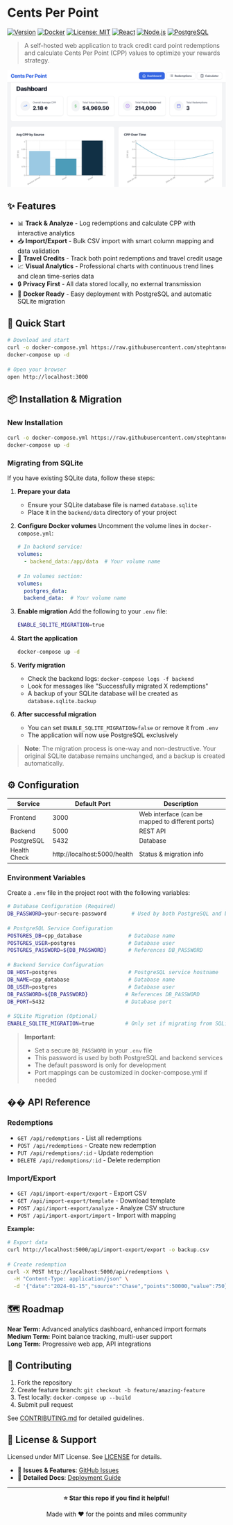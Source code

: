 # Cents Per Point

[![Version](https://img.shields.io/badge/Version-0.2.1-green.svg)](https://github.com/stephtanner1/Cost%20Per%20Point/releases)
[![Docker](https://img.shields.io/badge/Docker-Ready-blue?logo=docker)](https://hub.docker.com/u/stephtanner1)
[![License: MIT](https://img.shields.io/badge/License-MIT-yellow.svg)](https://opensource.org/licenses/MIT)
[![React](https://img.shields.io/badge/React-18.3.1-61DAFB?logo=react)](https://reactjs.org/)
[![Node.js](https://img.shields.io/badge/Node.js-18+-339933?logo=node.js)](https://nodejs.org/)
[![PostgreSQL](https://img.shields.io/badge/PostgreSQL-15-336791?logo=postgresql)](https://postgresql.org/)

> A self-hosted web application to track credit card point redemptions and calculate Cents Per Point (CPP) values to optimize your rewards strategy.

![Dashboard Overview](images/dashboard-screenshot.png)

## ✨ Features

- 📊 **Track & Analyze** - Log redemptions and calculate CPP with interactive analytics
- 📥 **Import/Export** - Bulk CSV import with smart column mapping and data validation
- 🎫 **Travel Credits** - Track both point redemptions and travel credit usage
- 📈 **Visual Analytics** - Professional charts with continuous trend lines and clean time-series data
- 🔒 **Privacy First** - All data stored locally, no external transmission
- 🐳 **Docker Ready** - Easy deployment with PostgreSQL and automatic SQLite migration

## 🚀 Quick Start

```bash
# Download and start
curl -o docker-compose.yml https://raw.githubusercontent.com/stephtanner1/Cost%20Per%20Point/main/docker-compose.yml
docker-compose up -d

# Open your browser
open http://localhost:3000
```

## 📦 Installation & Migration

### New Installation
```bash
curl -o docker-compose.yml https://raw.githubusercontent.com/stephtanner1/Cost%20Per%20Point/main/docker-compose.yml
docker-compose up -d
```

### Migrating from SQLite
If you have existing SQLite data, follow these steps:

1. **Prepare your data**
   - Ensure your SQLite database file is named `database.sqlite`
   - Place it in the `backend/data` directory of your project

2. **Configure Docker volumes**
   Uncomment the volume lines in `docker-compose.yml`:
   ```yaml
   # In backend service:
   volumes:
     - backend_data:/app/data  # Your volume name

   # In volumes section:
   volumes:
     postgres_data:
     backend_data:  # Your volume name
   ```

3. **Enable migration**
   Add the following to your `.env` file:
   ```bash
   ENABLE_SQLITE_MIGRATION=true
   ```

4. **Start the application**
   ```bash
   docker-compose up -d
   ```

5. **Verify migration**
   - Check the backend logs: `docker-compose logs -f backend`
   - Look for messages like "Successfully migrated X redemptions"
   - A backup of your SQLite database will be created as `database.sqlite.backup`

6. **After successful migration**
   - You can set `ENABLE_SQLITE_MIGRATION=false` or remove it from `.env`
   - The application will now use PostgreSQL exclusively

> **Note**: The migration process is one-way and non-destructive. Your original SQLite database remains unchanged, and a backup is created automatically.

## ⚙️ Configuration

| Service | Default Port | Description |
|---------|-------------|-------------|
| Frontend | 3000 | Web interface (can be mapped to different ports) |
| Backend | 5000 | REST API |
| PostgreSQL | 5432 | Database |
| Health Check | http://localhost:5000/health | Status & migration info |

### Environment Variables
Create a `.env` file in the project root with the following variables:

```bash
# Database Configuration (Required)
DB_PASSWORD=your-secure-password        # Used by both PostgreSQL and backend services

# PostgreSQL Service Configuration
POSTGRES_DB=cpp_database               # Database name
POSTGRES_USER=postgres                 # Database user
POSTGRES_PASSWORD=${DB_PASSWORD}       # References DB_PASSWORD

# Backend Service Configuration
DB_HOST=postgres                       # PostgreSQL service hostname
DB_NAME=cpp_database                   # Database name
DB_USER=postgres                       # Database user
DB_PASSWORD=${DB_PASSWORD}            # References DB_PASSWORD
DB_PORT=5432                          # Database port

# SQLite Migration (Optional)
ENABLE_SQLITE_MIGRATION=true          # Only set if migrating from SQLite
```

> **Important**: 
> - Set a secure `DB_PASSWORD` in your `.env` file
> - This password is used by both PostgreSQL and backend services
> - The default password is only for development
> - Port mappings can be customized in docker-compose.yml if needed

## �� API Reference

### Redemptions
- `GET /api/redemptions` - List all redemptions
- `POST /api/redemptions` - Create new redemption
- `PUT /api/redemptions/:id` - Update redemption
- `DELETE /api/redemptions/:id` - Delete redemption

### Import/Export
- `GET /api/import-export/export` - Export CSV
- `GET /api/import-export/template` - Download template
- `POST /api/import-export/analyze` - Analyze CSV structure
- `POST /api/import-export/import` - Import with mapping

**Example:**
```bash
# Export data
curl http://localhost:5000/api/import-export/export -o backup.csv

# Create redemption
curl -X POST http://localhost:5000/api/redemptions \
  -H "Content-Type: application/json" \
  -d '{"date":"2024-01-15","source":"Chase","points":50000,"value":750}'
```

## 🗺️ Roadmap

**Near Term:** Advanced analytics dashboard, enhanced import formats  
**Medium Term:** Point balance tracking, multi-user support  
**Long Term:** Progressive web app, API integrations

## 🤝 Contributing

1. Fork the repository
2. Create feature branch: `git checkout -b feature/amazing-feature`
3. Test locally: `docker-compose up --build`
4. Submit pull request

See [CONTRIBUTING.md](CONTRIBUTING.md) for detailed guidelines.

## 📄 License & Support

Licensed under MIT License. See [LICENSE](LICENSE) for details.

- 🐛 **Issues & Features**: [GitHub Issues](https://github.com/stephtanner1/Cost%20Per%20Point/issues)
- 📖 **Detailed Docs**: [Deployment Guide](DEPLOYMENT.md)

---

<div align="center">

**⭐ Star this repo if you find it helpful!**

Made with ❤️ for the points and miles community

</div>